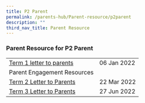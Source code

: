 ```yaml
---
title: P2 Parent
permalink: /parents-hub/Parent-resource/p2parent
description: ""
third_nav_title: Parent Resource
---
```


### Parent Resource for P2 Parent

|  |  |
|---|---|
| [Term 1 letter to parents](/files/pr1p2.pdf) | 06 Jan 2022 |
| Parent Engagement Resources |   |
| [Term 2 Letter to Parents](/files/pr2p2.pdf)   |  22 Mar 2022 |
| [Term 3 Letter to Parents](/files/pr3p2.pdf)   |  27 Jun 2022 |